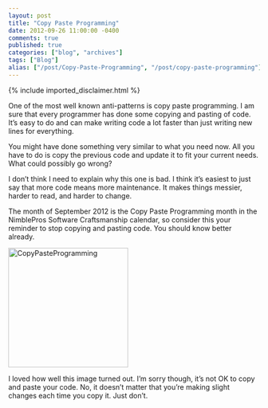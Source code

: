 ```yaml
---
layout: post
title: "Copy Paste Programming"
date: 2012-09-26 11:00:00 -0400
comments: true
published: true
categories: ["blog", "archives"]
tags: ["Blog"]
alias: ["/post/Copy-Paste-Programming", "/post/copy-paste-programming"]
---
```

<!-- more -->
{% include imported_disclaimer.html %}
<p>One of the most well known anti-patterns is copy paste programming. I am sure that every programmer has done some copying and pasting of code. It’s easy to do and can make writing code a lot faster than just writing new lines for everything.</p>  <p>You might have done something very similar to what you need now. All you have to do is copy the previous code and update it to fit your current needs. What could possibly go wrong?</p>  <p>I don’t think I need to explain why this one is bad. I think it’s easiest to just say that more code means more maintenance. It makes things messier, harder to read, and harder to change.</p>  <p>The month of September 2012 is the Copy Paste Programming month in the NimblePros Software Craftsmanship calendar, so consider this your reminder to stop copying and pasting code. You should know better already.</p>  <p><a href="http://brendan.enrick.com/image.axd?picture=CopyPasteProgramming.jpg"><img style="background-image: none; border-bottom: 0px; border-left: 0px; padding-left: 0px; padding-right: 0px; display: inline; border-top: 0px; border-right: 0px; padding-top: 0px" title="CopyPasteProgramming" border="0" alt="CopyPasteProgramming" src="http://brendan.enrick.com/image.axd?picture=CopyPasteProgramming_thumb.jpg" width="240" height="240" /></a></p>  <p>I loved how well this image turned out. I’m sorry though, it’s not OK to copy and paste your code. No, it doesn’t matter that you’re making slight changes each time you copy it. Just don’t.</p>
